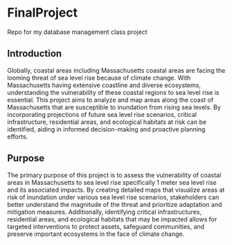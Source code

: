 # FinalProject
Repo for my database management class project
## Introduction
Globally, coastal areas including Massachusetts coastal areas are facing the looming threat of sea level rise because of climate change. With Massachusetts having extensive coastline and diverse ecosystems, understanding the vulnerability of these coastal regions to sea level rise is essential. This project aims to analyze and map areas along the coast of Massachusetts that are susceptible to inundation from rising sea levels. By incorporating projections of future sea level rise scenarios, critical infrastructure, residential areas, and ecological habitats at risk can be identified, aiding in informed decision-making and proactive planning efforts.

## Purpose
The primary purpose of this project is to assess the vulnerability of coastal areas in Massachusetts to sea level rise specifically 1 meter sea level rise and its associated impacts. By creating detailed maps that visualize areas at risk of inundation under various sea level rise scenarios, stakeholders can better understand the magnitude of the threat and prioritize adaptation and mitigation measures. Additionally, identifying critical infrastructures, residential areas, and ecological habitats that may be impacted allows for targeted interventions to protect assets, safeguard communities, and preserve important ecosystems in the face of climate change.
